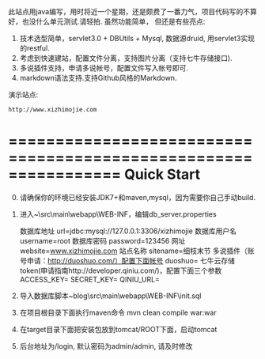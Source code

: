 此站点用java编写，用时将近一个星期，还是颇费了一番力气，项目代码写的不算好，也没什么单元测试.请轻拍. 虽然功能简单， 但还是有些亮点:

1. 技术选型简单，servlet3.0 + DBUtils + Mysql, 数据源druid, 用servlet3实现的restful.
2. 考虑到快速建站，配置文件分离，支持图片分离（支持七牛存储接口).
3. 多说插件支持，申请多说帐号，配置文件写入帐号即可.
4. markdown语法支持.支持Github风格的Markdown.



演示站点:

    http://www.xizhimojie.com

================================================================
Quick Start
================================================================

0.  请确保你的环境已经安装JDK7+和maven,mysql，因为需要你自己手动build.


1. 进入~\src\main\webapp\WEB-INF，编辑db_server.properties

    数据库地址
    url=jdbc:mysql://127.0.0.1:3306/xizhimojie
	数据库用户名
	username=root
	数据库密码
	password=123456
	网址
	website=www.xizhimojie.com
    站点名称
	sitename=细枝末节
	多说插件（账号申请：http://duoshuo.com/）配置下面帐号
	duoshuo=
	七牛云存储token(申请指南http://developer.qiniu.com/)，配置下面三个参数
    ACCESS_KEY=
	SECRET_KEY=
	QINIU_URL=

2. 导入数据库脚本\~blog\src\main\webapp\WEB-INF\init.sql

3. 在项目根目录下面执行maven命令 mvn clean compile war:war

4. 在target目录下面把安装包放到tomcat/ROOT下面，启动tomcat

5. 后台地址为/login, 默认密码为admin/admin, 请及时修改

